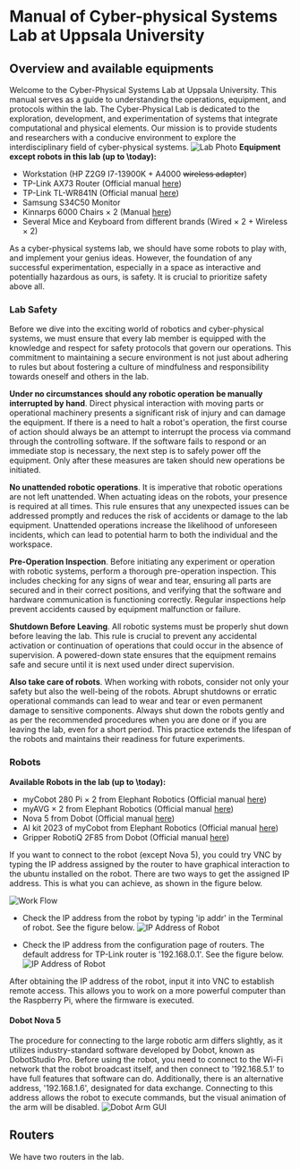 # Manual of Cyber-physical Systems Lab at Uppsala University
## Overview and available equipments

Welcome to the Cyber-Physical Systems Lab at Uppsala University. This manual serves as a guide to understanding the operations, equipment, and protocols within the lab. The Cyber-Physical Lab is dedicated to the exploration, development, and experimentation of systems that integrate computational and physical elements. Our mission is to provide students and researchers with a conducive environment to explore the interdisciplinary field of cyber-physical systems.
![Lab Photo](https://github.com/Cyber-physical-Systems-Lab/Lab_Manual/blob/main/Figures/MainPhoto.jpeg?raw=true)
**Equipment except robots in this lab (up to \today):**
- Workstation (HP Z2G9 I7-13900K + A4000 ~~wireless adapter~~)
- TP-Link AX73 Router (Official manual [here](https://www.tp-link.com/se/support/download/archer-ax73/v2/))
- TP-Link TL-WR841N (Official manual [here](https://www.tp-link.com/us/user-guides/tl-wr841n_v14/#ug-sub-title-1))
- Samsung S34C50 Monitor
- Kinnarps 6000 Chairs × 2 (Manual [here](https://www.kinnarps.com/products/seating/task-chairs/60008000/))
- Several Mice and Keyboard from different brands (Wired × 2 + Wireless × 2)

As a cyber-physical systems lab, we should have some robots to play with, and implement your genius ideas. However, the foundation of any successful experimentation, especially in a space as interactive and potentially hazardous as ours, is safety. It is crucial to prioritize safety above all.

### Lab Safety

Before we dive into the exciting world of robotics and cyber-physical systems, we must ensure that every lab member is equipped with the knowledge and respect for safety protocols that govern our operations. This commitment to maintaining a secure environment is not just about adhering to rules but about fostering a culture of mindfulness and responsibility towards oneself and others in the lab. 

**Under no circumstances should any robotic operation be manually interrupted by hand**. Direct physical interaction with moving parts or operational machinery presents a significant risk of injury and can damage the equipment. If there is a need to halt a robot's operation, the first course of action should always be an attempt to interrupt the process via command through the controlling software. If the software fails to respond or an immediate stop is necessary, the next step is to safely power off the equipment. Only after these measures are taken should new operations be initiated.

**No unattended robotic operations**. It is imperative that robotic operations are not left unattended. When actuating ideas on the robots, your presence is required at all times. This rule ensures that any unexpected issues can be addressed promptly and reduces the risk of accidents or damage to the lab equipment. Unattended operations increase the likelihood of unforeseen incidents, which can lead to potential harm to both the individual and the workspace.

**Pre-Operation Inspection**. Before initiating any experiment or operation with robotic systems, perform a thorough pre-operation inspection. This includes checking for any signs of wear and tear, ensuring all parts are secured and in their correct positions, and verifying that the software and hardware communication is functioning correctly. Regular inspections help prevent accidents caused by equipment malfunction or failure.

**Shutdown Before Leaving**. All robotic systems must be properly shut down before leaving the lab. This rule is crucial to prevent any accidental activation or continuation of operations that could occur in the absence of supervision. A powered-down state ensures that the equipment remains safe and secure until it is next used under direct supervision.

**Also take care of robots**. When working with robots, consider not only your safety but also the well-being of the robots. Abrupt shutdowns or erratic operational commands can lead to wear and tear or even permanent damage to sensitive components. Always shut down the robots gently and as per the recommended procedures when you are done or if you are leaving the lab, even for a short period. This practice extends the lifespan of the robots and maintains their readiness for future experiments.

### Robots

**Available Robots in the lab (up to \today):**
- myCobot 280 Pi × 2 from Elephant Robotics (Official manual [here](https://docs.elephantrobotics.com/docs/gitbook-en/2-serialproduct/2.1-280/2.1.2-PI.html))
- myAVG × 2 from Elephant Robotics (Official manual [here](https://docs.elephantrobotics.com/docs/gitbook-en/2-serialproduct/2.5-myAGV.html))
- Nova 5 from Dobot (Official manual [here](https://www.dobot-robots.com/products/nova-series/nova5.html))
- AI kit 2023 of myCobot from Elephant Robotics (Official manual [here](https://docs.elephantrobotics.com/docs/gitbook-en/2-serialproduct/2.9-AIkit2023en/introduce.html))
- Gripper RobotiQ 2F85 from Dobot (Official manual [here](https://robotiq.com/products/2f85-140-adaptive-robot-gripper?ref=nav_product_new_button))

If you want to connect to the robot (except Nova 5), you could try VNC by typing the IP address assigned by the router to have graphical interaction to the ubuntu installed on the robot. There are two ways to get the assigned IP address. This is what you can achieve, as shown in the figure below.

![Work Flow](https://github.com/Cyber-physical-Systems-Lab/Lab_Manual/blob/main/Figures/work_flow.png)

* Check the IP address from the robot by typing 'ip addr' in the Terminal of robot. See the figure below.
![IP Address of Robot](https://github.com/Cyber-physical-Systems-Lab/Lab_Manual/blob/main/Figures/ip_robot.png)

* Check the IP address from the configuration page of routers. The default address for TP-Link router is '192.168.0.1'. See the figure below.
![IP Address of Robot](https://github.com/Cyber-physical-Systems-Lab/Lab_Manual/blob/main/Figures/ip_router.png)

After obtaining the IP address of the robot, input it into VNC to establish remote access. This allows you to work on a more powerful computer than the Raspberry Pi, where the firmware is executed.


#### Dobot Nova 5
The procedure for connecting to the large robotic arm differs slightly, as it utilizes industry-standard software developed by Dobot, known as DobotStudio Pro. Before using the robot, you need to connect to the Wi-Fi network that the robot broadcast itself, and then connect to '192.168.5.1' to have full features that software can do. Additionally, there is an alternative address, '192.168.1.6', designated for data exchange. Connecting to this address allows the robot to execute commands, but the visual animation of the arm will be disabled.
![Dobot Arm GUI](https://github.com/Cyber-physical-Systems-Lab/Lab_Manual/blob/main/Figures/dobot_gui.png)

## Routers

We have two routers in the lab. 


